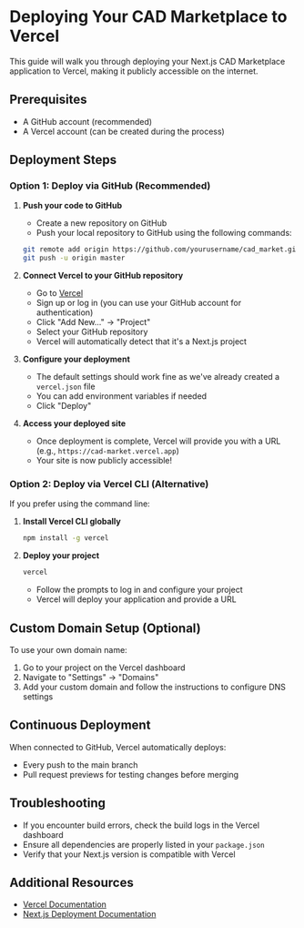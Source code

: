 # Deploying Your CAD Marketplace to Vercel

This guide will walk you through deploying your Next.js CAD Marketplace application to Vercel, making it publicly accessible on the internet.

## Prerequisites

- A GitHub account (recommended)
- A Vercel account (can be created during the process)

## Deployment Steps

### Option 1: Deploy via GitHub (Recommended)

1. **Push your code to GitHub**
   - Create a new repository on GitHub
   - Push your local repository to GitHub using the following commands:
   ```bash
   git remote add origin https://github.com/yourusername/cad_market.git
   git push -u origin master
   ```

2. **Connect Vercel to your GitHub repository**
   - Go to [Vercel](https://vercel.com/)
   - Sign up or log in (you can use your GitHub account for authentication)
   - Click "Add New..." → "Project"
   - Select your GitHub repository
   - Vercel will automatically detect that it's a Next.js project

3. **Configure your deployment**
   - The default settings should work fine as we've already created a `vercel.json` file
   - You can add environment variables if needed
   - Click "Deploy"

4. **Access your deployed site**
   - Once deployment is complete, Vercel will provide you with a URL (e.g., `https://cad-market.vercel.app`)
   - Your site is now publicly accessible!

### Option 2: Deploy via Vercel CLI (Alternative)

If you prefer using the command line:

1. **Install Vercel CLI globally**
   ```bash
   npm install -g vercel
   ```

2. **Deploy your project**
   ```bash
   vercel
   ```
   - Follow the prompts to log in and configure your project
   - Vercel will deploy your application and provide a URL

## Custom Domain Setup (Optional)

To use your own domain name:

1. Go to your project on the Vercel dashboard
2. Navigate to "Settings" → "Domains"
3. Add your custom domain and follow the instructions to configure DNS settings

## Continuous Deployment

When connected to GitHub, Vercel automatically deploys:
- Every push to the main branch
- Pull request previews for testing changes before merging

## Troubleshooting

- If you encounter build errors, check the build logs in the Vercel dashboard
- Ensure all dependencies are properly listed in your `package.json`
- Verify that your Next.js version is compatible with Vercel

## Additional Resources

- [Vercel Documentation](https://vercel.com/docs)
- [Next.js Deployment Documentation](https://nextjs.org/docs/deployment)
